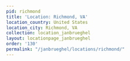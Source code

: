 ```yaml
---
pid: richmond
title: 'Location: Richmond, VA'
location_country: United States
location_city: Richmond, VA
collection: location_janbrueghel
layout: locationpage_janbrueghel
order: '130'
permalink: "/janbrueghel/locations/richmond/"
---
```

